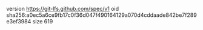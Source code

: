 version https://git-lfs.github.com/spec/v1
oid sha256:a0ec5a6ce9fb17c0f36d047f490164129a070d4cddaade842be7f289e3ef3984
size 619
